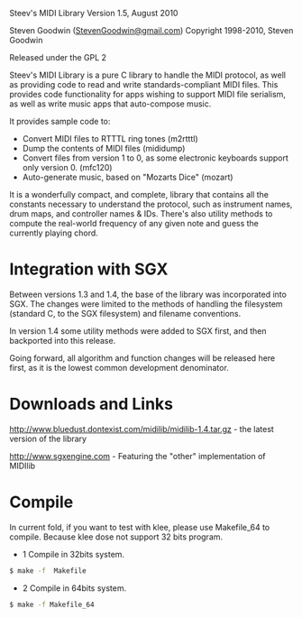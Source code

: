 Steev's MIDI Library
Version 1.5, August 2010


Steven Goodwin (StevenGoodwin@gmail.com)
Copyright 1998-2010, Steven Goodwin

Released under the GPL 2



Steev's MIDI Library is a pure C library to handle the MIDI protocol, as well 
as providing code to read and write standards-compliant MIDI files. This 
provides code functionality for apps wishing to support MIDI file serialism, 
as well as write music apps that auto-compose music.

It provides sample code to:

* Convert MIDI files to RTTTL ring tones (m2rtttl)
* Dump the contents of MIDI files (mididump)
* Convert files from version 1 to 0,  as some electronic keyboards support 
  only version 0. (mfc120)
* Auto-generate music, based on "Mozarts Dice" (mozart)

It is a wonderfully compact, and complete, library that contains all the 
constants necessary to understand the protocol, such as instrument names, 
drum maps, and controller names & IDs. There's also utility methods to 
compute the real-world frequency of any given note and guess the currently 
playing chord.



Integration with SGX
====================

Between versions 1.3 and 1.4, the base of the library was incorporated into 
SGX. The changes were limited to the methods of handling the filesystem 
(standard C, to the SGX filesystem) and filename conventions.

In version 1.4 some utility methods were added to SGX first, and then 
backported into this release.

Going forward, all algorithm and function changes will be released here 
first, as it is the lowest common development denominator.



Downloads and Links
===================

http://www.bluedust.dontexist.com/midilib/midilib-1.4.tar.gz - the latest 
version of the library

http://www.sgxengine.com - Featuring the "other" implementation of MIDIlib

Compile
==========

In current fold, if you want to test with klee, please use Makefile_64 to compile.
Because klee dose not support 32 bits program. 

- 1 Compile in 32bits system.
 
```bash
$ make -f  Makefile

```

- 2 Compile in 64bits system.

```bash
$ make -f Makefile_64

``` 

